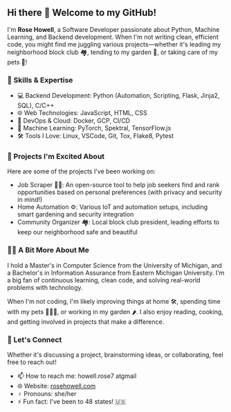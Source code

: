 ## Hi there 👋 Welcome to my GitHub!

I'm __Rose Howell__, a Software Developer passionate about Python, Machine Learning, and Backend development. When I'm not writing clean, efficient code, you might find me juggling various projects—whether it's leading my neighborhood block club 🏘️, tending to my garden 🌱, or taking care of my pets 🐾!


### 🔧 Skills & Expertise

- 💻 Backend Development: Python (Automation, Scripting, Flask, Jinja2, SQL), C/C++
- 🌐 Web Technologies: JavaScript, HTML, CSS
- 🚀 DevOps & Cloud: Docker, GCP, CI/CD
- 🧠 Machine Learning: PyTorch, Spektral, TensorFlow.js
- 🛠️ Tools I Love: Linux, VSCode, Git, Tox, Flake8, Pytest


### 🌟 Projects I'm Excited About

Here are some of the projects I've been working on:

- Job Scraper 🕵️‍♀️: An open-source tool to help job seekers find and rank opportunities based on personal preferences (with privacy and security in mind!)
- Home Automation ⚙️: Various IoT and automation setups, including smart gardening and security integration
- Community Organizer 🏘️: Local block club president, leading efforts to keep our neighborhood safe and beautiful


### 👩‍💻 A Bit More About Me

I hold a Master's in Computer Science from the University of Michigan, and a Bachelor's in Information Assurance from Eastern Michigan University. I'm a big fan of continuous learning, clean code, and solving real-world problems with technology.

When I'm not coding, I'm likely improving things at home 🛠️, spending time with my pets 🐶🐱🐔, or working in my garden 🌶️. I also enjoy reading, cooking, and getting involved in projects that make a difference.


### 💬 Let's Connect

Whether it's discussing a project, brainstorming ideas, or collaborating, feel free to reach out!

- 📫 How to reach me: howell.rose7 atgmail
- 🌐 Website: [rosehowell.com](https://rosehowell.com)
- ♀️ Pronouns: she/her
- ⚡ Fun fact: I've been to 48 states! 🇺🇸


<!--
**rhowell7/rhowell7** is a ✨ _special_ ✨ repository because its `README.md` (this file) appears on your GitHub profile.

Here are some ideas to get you started:

- 🔭 I’m currently working on ...
- 🌱 I’m currently learning ...
- 👯 I’m looking to collaborate on ...
- 🤔 I’m looking for help with ...
- 💬 Ask me about ...
- 📫 How to reach me: ...
- 😄 Pronouns: ...
- ⚡ Fun fact: ...
-->
